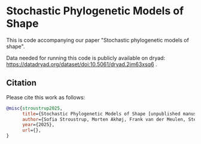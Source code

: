 # Stochastic Phylogenetic Models of Shape

This is code accompanying our paper "Stochastic phylogenetic models of shape". 

Data needed for running this code is publicly available on dryad: https://datadryad.org/dataset/doi:10.5061/dryad.2jm63xsq6 . 

## Citation 
Please cite this work as follows:  

```bibtex
@misc{stroustrup2025,
      title={Stochastic Phylogenetic Models of Shape [unpublished manuscript]},
      author={Sofia Stroustrup, Morten Akhøj, Frank van der Meulen, Stefan Sommer, Rasmus Nielsen},
      year={2025},
      url={},
}
```


